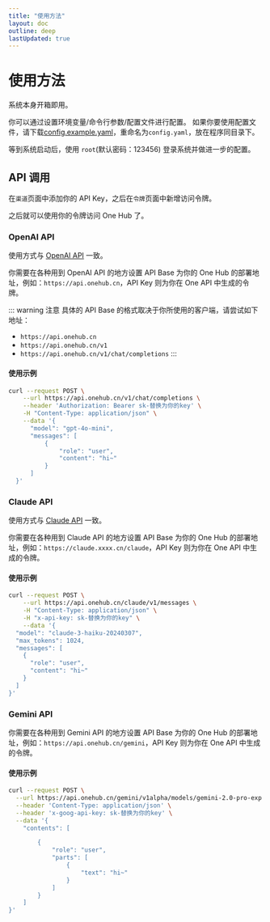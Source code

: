 ```yaml
---
title: "使用方法"
layout: doc
outline: deep
lastUpdated: true
---
```


# 使用方法

系统本身开箱即用。

你可以通过设置环境变量/命令行参数/配置文件进行配置。
如果你要使用配置文件，请下载[config.example.yaml](https://raw.githubusercontent.com/MartialBE/one-api/main/config.example.yaml)，重命名为`config.yaml`，放在程序同目录下。

等到系统启动后，使用 `root`(默认密码：123456) 登录系统并做进一步的配置。

## API 调用

在`渠道`页面中添加你的 API Key，之后在`令牌`页面中新增访问令牌。

之后就可以使用你的令牌访问 One Hub 了。

### OpenAI API

使用方式与 [OpenAI API](https://platform.openai.com/docs/api-reference/introduction) 一致。

你需要在各种用到 OpenAI API 的地方设置 API Base 为你的 One Hub 的部署地址，例如：`https://api.onehub.cn`，API Key 则为你在 One API 中生成的令牌。

::: warning 注意
具体的 API Base 的格式取决于你所使用的客户端，请尝试如下地址：

- `https://api.onehub.cn`
- `https://api.onehub.cn/v1`
- `https://api.onehub.cn/v1/chat/completions`
  :::

#### 使用示例

```bash
curl --request POST \
    --url https://api.onehub.cn/v1/chat/completions \
    --header 'Authorization: Bearer sk-替换为你的key' \
    -H "Content-Type: application/json" \
    --data '{
      "model": "gpt-4o-mini",
      "messages": [
          {
              "role": "user",
              "content": "hi~"
          }
      ]
  }'
```

### Claude API

使用方式与 [Claude API](https://docs.anthropic.com/en/api/messages) 一致。

你需要在各种用到 Claude API 的地方设置 API Base 为你的 One Hub 的部署地址，例如：`https://claude.xxxx.cn/claude`，API Key 则为你在 One API 中生成的令牌。

#### 使用示例

```bash
curl --request POST \
    --url https://api.onehub.cn/claude/v1/messages \
    -H "Content-Type: application/json" \
    -H "x-api-key: sk-替换为你的key" \
    --data '{
  "model": "claude-3-haiku-20240307",
  "max_tokens": 1024,
  "messages": [
    {
      "role": "user",
      "content": "hi~"
    }
  ]
}'
```

### Gemini API

你需要在各种用到 Gemini API 的地方设置 API Base 为你的 One Hub 的部署地址，例如：`https://api.onehub.cn/gemini`，API Key 则为你在 One API 中生成的令牌。

#### 使用示例

```bash
curl --request POST \
  --url https://api.onehub.cn/gemini/v1alpha/models/gemini-2.0-pro-exp:generateContent \
  --header 'Content-Type: application/json' \
  --header 'x-goog-api-key: sk-替换为你的key' \
  --data '{
	"contents": [

		{
			"role": "user",
			"parts": [
				{
					"text": "hi~"
				}
			]
		}
	]
}'
```
